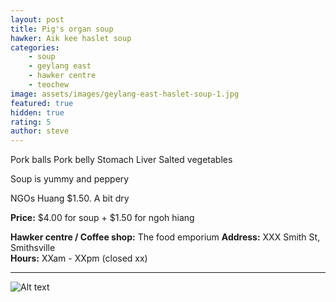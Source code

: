 ```yaml
---
layout: post
title: Pig's organ soup
hawker: Aik kee haslet soup
categories: 
    - soup
    - geylang east
    - hawker centre
    - teochew
image: assets/images/geylang-east-haslet-soup-1.jpg
featured: true
hidden: true
rating: 5
author: steve
---
```


Pork balls
Pork belly
Stomach
Liver
Salted vegetables 

Soup is yummy and peppery

NGOs Huang $1.50. A bit dry 

**Price:** $4.00 for soup + $1.50 for ngoh hiang

**Hawker centre / Coffee shop:** The food emporium
**Address:** XXX Smith St, Smithsville  
**Hours:** XXam - XXpm (closed xx)  

***  

![Alt text](/assets/images/image.jpg "description text")